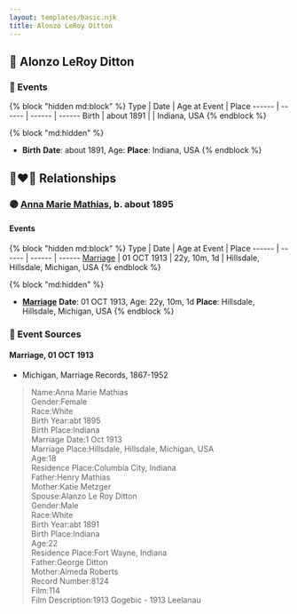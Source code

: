```yaml
---
layout: templates/basic.njk
title: Alonzo LeRoy Ditton
---
```

## 🔵 Alonzo LeRoy Ditton


### 📆 Events

{% block "hidden md:block" %}
Type | Date | Age at Event | Place
------ | ------ | ------ | ------
Birth | about 1891 |  | Indiana, USA
{% endblock %}

{% block "md:hidden" %}
- **Birth**
**Date**: about 1891, Age:
**Place**: Indiana, USA
{% endblock %}

## 👩‍❤️‍👨 Relationships

### 🟣 [Anna Marie Mathias](/people/5/50075230), b. about 1895

#### Events

{% block "hidden md:block" %}
Type | Date | Age at Event | Place
------ | ------ | ------ | ------
[Marriage](#event-family-0-event-0) | 01 OCT 1913 | 22y, 10m, 1d | Hillsdale, Hillsdale, Michigan, USA
{% endblock %}

{% block "md:hidden" %}
- **[Marriage](#event-family-0-event-0)**
**Date**: 01 OCT 1913, Age: 22y, 10m, 1d
**Place**: Hillsdale, Hillsdale, Michigan, USA
{% endblock %}

### 📰 Event Sources

#### <a id="event-family-0-event-0"></a> Marriage, 01 OCT 1913
* Michigan, Marriage Records, 1867-1952
>   
  > Name:Anna Marie Mathias  
  > Gender:Female  
  > Race:White  
  > Birth Year:abt 1895  
  > Birth Place:Indiana  
  > Marriage Date:1 Oct 1913  
  > Marriage Place:Hillsdale, Hillsdale, Michigan, USA  
  > Age:18  
  > Residence Place:Columbia City, Indiana  
  > Father:Henry Mathias  
  > Mother:Katie Metzger  
  > Spouse:Alanzo Le Roy Ditton  
  > Gender:Male  
  > Race:White  
  > Birth Year:abt 1891  
  > Birth Place:Indiana  
  > Age:22  
  > Residence Place:Fort Wayne, Indiana  
  > Father:George Ditton  
  > Mother:Almeda Roberts  
  > Record Number:8124  
  > Film:114  
  > Film Description:1913 Gogebic - 1913 Leelanau